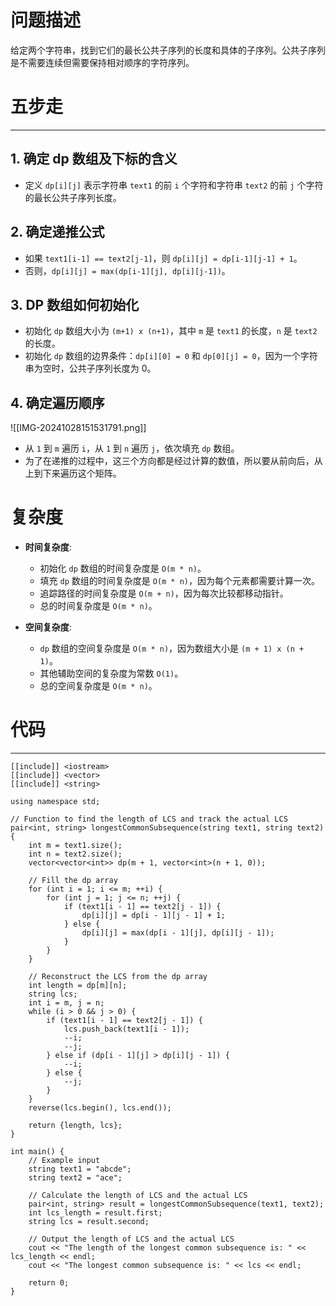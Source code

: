 # 问题描述

给定两个字符串，找到它们的最长公共子序列的长度和具体的子序列。公共子序列是不需要连续但需要保持相对顺序的字符序列。

# 五步走
---
## 1. 确定 dp 数组及下标的含义

- 定义 `dp[i][j]` 表示字符串 `text1` 的前 `i` 个字符和字符串 `text2` 的前 `j` 个字符的最长公共子序列长度。

## 2. 确定递推公式

- 如果 `text1[i-1] == text2[j-1]`，则 `dp[i][j] = dp[i-1][j-1] + 1`。
- 否则，`dp[i][j] = max(dp[i-1][j], dp[i][j-1])`。

## 3. DP 数组如何初始化

- 初始化 `dp` 数组大小为 `(m+1) x (n+1)`，其中 `m` 是 `text1` 的长度，`n` 是 `text2` 的长度。
- 初始化 `dp` 数组的边界条件：`dp[i][0] = 0` 和 `dp[0][j] = 0`，因为一个字符串为空时，公共子序列长度为 0。

## 4. 确定遍历顺序

![[IMG-20241028151531791.png]]

- 从 `1` 到 `m` 遍历 `i`，从 `1` 到 `n` 遍历 `j`，依次填充 `dp` 数组。
- 为了在递推的过程中，这三个方向都是经过计算的数值，所以要从前向后，从上到下来遍历这个矩阵。
# 复杂度

- **时间复杂度**:
    
    - 初始化 `dp` 数组的时间复杂度是 `O(m * n)`。
    - 填充 `dp` 数组的时间复杂度是 `O(m * n)`，因为每个元素都需要计算一次。
    - 追踪路径的时间复杂度是 `O(m + n)`，因为每次比较都移动指针。
    - 总的时间复杂度是 `O(m * n)`。
- **空间复杂度**:
    
    - `dp` 数组的空间复杂度是 `O(m * n)`，因为数组大小是 `(m + 1) x (n + 1)`。
    - 其他辅助空间的复杂度为常数 `O(1)`。
    - 总的空间复杂度是 `O(m * n)`。
# 代码
---
```
[[include]] <iostream>
[[include]] <vector>
[[include]] <string>

using namespace std;

// Function to find the length of LCS and track the actual LCS
pair<int, string> longestCommonSubsequence(string text1, string text2) {
    int m = text1.size();
    int n = text2.size();
    vector<vector<int>> dp(m + 1, vector<int>(n + 1, 0));
    
    // Fill the dp array
    for (int i = 1; i <= m; ++i) {
        for (int j = 1; j <= n; ++j) {
            if (text1[i - 1] == text2[j - 1]) {
                dp[i][j] = dp[i - 1][j - 1] + 1;
            } else {
                dp[i][j] = max(dp[i - 1][j], dp[i][j - 1]);
            }
        }
    }

    // Reconstruct the LCS from the dp array
    int length = dp[m][n];
    string lcs;
    int i = m, j = n;
    while (i > 0 && j > 0) {
        if (text1[i - 1] == text2[j - 1]) {
            lcs.push_back(text1[i - 1]);
            --i;
            --j;
        } else if (dp[i - 1][j] > dp[i][j - 1]) {
            --i;
        } else {
            --j;
        }
    }
    reverse(lcs.begin(), lcs.end());
    
    return {length, lcs};
}

int main() {
    // Example input
    string text1 = "abcde";
    string text2 = "ace";

    // Calculate the length of LCS and the actual LCS
    pair<int, string> result = longestCommonSubsequence(text1, text2);
    int lcs_length = result.first;
    string lcs = result.second;

    // Output the length of LCS and the actual LCS
    cout << "The length of the longest common subsequence is: " << lcs_length << endl;
    cout << "The longest common subsequence is: " << lcs << endl;

    return 0;
}

```